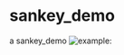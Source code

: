 # sankey_demo
a sankey_demo
![example:](https://github.com/tao118/sankey_demo/raw/master/example.png)